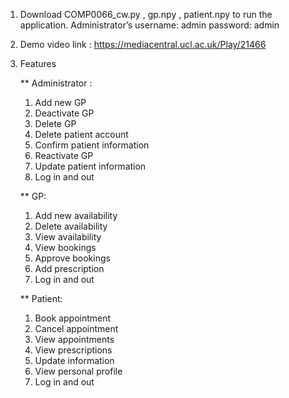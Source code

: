 1. Download COMP0066_cw.py , gp.npy , patient.npy  to run the application. Administrator’s username: admin     password: admin

2. Demo video link :  https://mediacentral.ucl.ac.uk/Play/21466

3. Features

    ** Administrator : 
    1) Add new GP 
    2) Deactivate GP
    3) Delete GP
    4) Delete patient account
    5) Confirm patient information
    6) Reactivate GP
    7) Update patient information
    8) Log in and out

    ** GP:                      
    1) Add new availability
    2) Delete availability
    3) View availability
    4) View bookings
    5) Approve bookings
    6) Add prescription
    7) Log in and out

    ** Patient:            
    1) Book appointment
    2) Cancel appointment
    3) View appointments
    4) View prescriptions
    5) Update information
    6) View personal profile
    7) Log in and out
